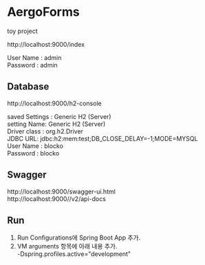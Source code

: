 # AergoForms
toy project

http://localhost:9000/index   

User Name : admin  
Password : admin  

## Database

http://localhost:9000/h2-console   

saved Settings : Generic H2 (Server)  
setting Name: Generic H2 (Server)  
Driver class : org.h2.Driver  
JDBC URL: jdbc:h2:mem:test;DB_CLOSE_DELAY=-1;MODE=MYSQL  
User Name : blocko  
Password : blocko  

## Swagger

http://localhost:9000/swagger-ui.html  
http://localhost:9000//v2/api-docs  

## Run
1.  Run Configurations에 Spring Boot App 추가.  
2.  VM arguments 항목에 아래 내용 추가.  
    -Dspring.profiles.active="development"  
